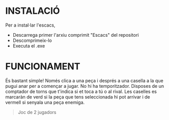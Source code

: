 # INSTALACIÓ

Per a instal·lar l'escacs, 
 - Descarrega primer l'arxiu comprimit "Escacs" del repositori
 - Descomprimeix-lo
 - Executa el .exe

# FUNCIONAMENT

És bastant simple!
Només clica a una peça i després a una casella a la que pugui anar per a començar a jugar.
No hi ha temporitzador.
Disposes de un comptador de torns que t'indica si et toca a tú o al rival.
Les caselles es marcaràn de verd si la peça que tens seleccionada hi pot arrivar i de vermell si senyala una peça enemiga.

>Joc de 2 jugadors
